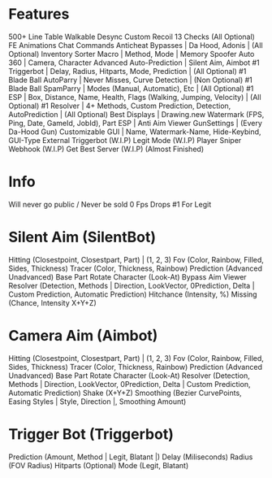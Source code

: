 # Features

500+ Line Table
Walkable Desync
Custom Recoil
13 Checks (All Optional)
FE Animations
Chat Commands
Anticheat Bypasses | Da Hood, Adonis | (All Optional)
Inventory Sorter
Macro | Method, Mode |
Memory Spoofer 
Auto 360 | Camera, Character
Advanced Auto-Prediction | Silent Aim, Aimbot
#1 Triggerbot | Delay, Radius, Hitparts, Mode, Prediction | (All Optional)
#1 Blade Ball AutoParry | Never Misses, Curve Detection | (Non Optional)
#1 Blade Ball SpamParry | Modes (Manual, Automatic), Etc | (All Optional)
#1 ESP | Box, Distance, Name, Health, Flags (Walking, Jumping, Velocity) | (All Optional)
#1 Resolver | 4+ Methods, Custom Prediction, Detection, AutoPrediction | (All Optional)
Best Displays | Drawing.new Watermark (FPS, Ping, Date, GameId, JobId), Part ESP |
Anti Aim Viewer
GunSettings | (Every Da-Hood Gun)
Customizable GUI | Name, Watermark-Name, Hide-Keybind, GUI-Type
External Triggerbot (W.I.P)
Legit Mode (W.I.P)
Player Sniper Webhook (W.I.P)
Get Best Server (W.I.P) (Almost Finished)

# Info

Will never go public / Never be sold
0 Fps Drops
#1 For Legit

# Silent Aim (SilentBot)

Hitting (Closestpoint, Closestpart, Part) | (1, 2, 3)
Fov (Color, Rainbow, Filled, Sides, Thickness)
Tracer (Color, Thickness, Rainbow)
Prediction (Advanced Unadvanced)
Base Part
Rotate Character (Look-At)
Bypass Aim Viewer
Resolver (Detection, Methods | Direction, LookVector, 0Prediction, Delta | Custom Prediction, Automatic Prediction)
Hitchance (Intensity, %)
Missing (Chance, Intensity X+Y+Z)

# Camera Aim (Aimbot)

Hitting (Closestpoint, Closestpart, Part) | (1, 2, 3)
Fov (Color, Rainbow, Filled, Sides, Thickness)
Tracer (Color, Thickness, Rainbow)
Prediction (Advanced Unadvanced)
Base Part
Rotate Character (Look-At)
Resolver (Detection, Methods | Direction, LookVector, 0Prediction, Delta | Custom Prediction, Automatic Prediction)
Shake (X+Y+Z)
Smoothing (Bezier CurvePoints, Easing Styles | Style, Direction |, Smoothing Amount)

# Trigger Bot (Triggerbot)

Prediction (Amount, Method | Legit, Blatant |)
Delay (Miliseconds)
Radius (FOV Radius)
Hitparts (Optional)
Mode (Legit, Blatant)
